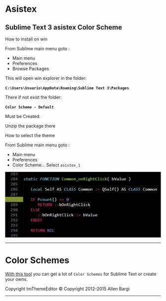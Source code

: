 
# **Asistex**

## Sublime Text 3 asistex Color Scheme

How to install on win

From Sublime main menu goto :
  - Main menu
  - Preferences
  - Browse Packages

This will open win explorer in the folder:

  **`C:\Users\Usuario\AppData\Roaming\Sublime Text 3\Packages`**

There if not exist the folder:

  **`Color Scheme - Default`**

Must be Created.

Unzip the package there

How to select the theme

From Sublime main menu goto :
  - Main menu
  - Preferences
  - Color Scheme...
    Select `asistex_1`


[![image](https://github.com/asistex/Sublime-Text-Themes/blob/master/sample.jpg)](https://github.com/asistex/Sublime-Text-Themes/)

---
# Color Schemes

[With this tool](https://tmtheme-editor.herokuapp.com/#!/editor/theme/Monokai) you can get a lot of `Color Schemes` for Sublime Text or create your owns.

Copyright
tmThemeEditor
© Copyright 2012-2015 Allen Bargi

---